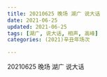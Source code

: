 ```yaml
---
title: 20210625 晚场 湖广 说大话
date: 2021-06-25
updated: 2021-06-25
tags: [湖广, 说大话, 相声, 高峰] 
categories: (2021)辛丑年场次 

---
```


20210625 晚场 湖广 说大话

